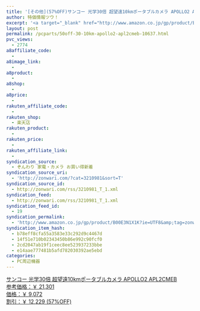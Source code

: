 ```yaml
---
title: '[その他](57%OFF)サンコー 光学30倍 超望遠10kmポータブルカメラ APOLLO2 APL2CMEB ￥9,072'
author: 特価情報ツウ！
excerpt: '<a target="_blank" href="http://www.amazon.co.jp/gp/product/B00E3N1X1K?ie=UTF8&amp;tag=zonwari-22&amp;linkCode=as2&amp;camp=247&amp;creative=7399&amp;creativeASIN=B00E3N1X1K"><img src="http://ecx.images-amazon.com/images/I/31yDdkag8WL._SL100_.jpg"><br>&#12469;&#12531;&#12467;&#12540; &#20809;&#23398;30&#20493; &#36229;&#26395;&#36960;10km&#12509;&#12540;&#12479;&#12502;&#12523;&#12459;&#12513;&#12521; APOLLO2 APL2CMEB<br>&#21442;&#32771;&#20385;&#26684;&#65306;&#65509; 21,301<br>&#20385;&#26684;&#65306;&#65509; 9,072<br>&#21106;&#24341;&#65306;&#65509; 12,229 (57%OFF)</a>'
layout: post
permalink: /pcparts/50off-30-10km-apollo2-apl2cmeb-10637.html
pvc_views:
  - 2774
a8affiliate_code:
  - 
a8image_link:
  - 
a8product:
  - 
a8shop:
  - 
a8price:
  - 
rakuten_affiliate_code:
  - 
rakuten_shop:
  - 楽天店
rakuten_product:
  - 
rakuten_price:
  - 
rakuten_affiliate_link:
  - 
syndication_source:
  - ぞんわり 家電・カメラ お買い得新着
syndication_source_uri:
  - 'http://zonwari.com/?cat=3210981&sort=T'
syndication_source_id:
  - http://zonwari.com/rss/3210981_T_1.xml
syndication_feed:
  - http://zonwari.com/rss/3210981_T_1.xml
syndication_feed_id:
  - 19
syndication_permalink:
  - 'http://www.amazon.co.jp/gp/product/B00E3N1X1K?ie=UTF8&amp;tag=zonwari-22&amp;linkCode=as2&amp;camp=247&amp;creative=7399&amp;creativeASIN=B00E3N1X1K'
syndication_item_hash:
  - b78eff8cfa55a3583e33c292d9c4467d
  - 14f51e710b02343450b86e992c90fcf0
  - 2cd2047ab19f1ceec8ee523937233bbe
  - e14aae777481b5afd782030392ae5ebd
categories:
  - PC周辺機器
---
```

[<img src='http://i2.wp.com/ecx.images-amazon.com/images/I/31yDdkag8WL._SL150_.jpg?w=546' title="" alt="" data-recalc-dims="1" />  
サンコー 光学30倍 超望遠10kmポータブルカメラ APOLLO2 APL2CMEB  
参考価格：￥ 21,301  
価格：￥ 9,072  
割引：￥ 12,229 (57%OFF)][1]

 [1]: http://www.amazon.co.jp/gp/product/B00E3N1X1K?ie=UTF8&#038;tag=tokkajohotsu-22&#038;linkCode=as2&#038;camp=247&#038;creative=7399&#038;creativeASIN=B00E3N1X1K